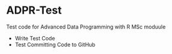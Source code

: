 # ADPR-Test
Test code for Advanced Data Programming with R MSc moduule

- Write Test Code
- Test Committing Code to GitHub
